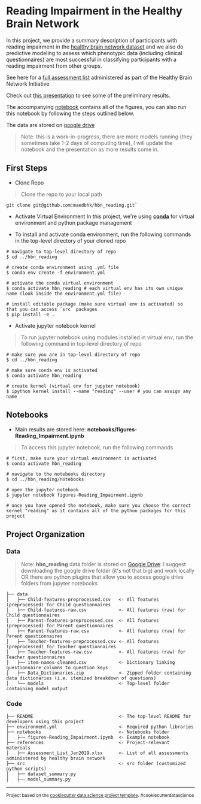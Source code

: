 Reading Impairment in the Healthy Brain Network 
==============================

In this project, we provide a summary description of participants with reading impairment in the [healthy brain network dataset](https://healthybrainnetwork.org/) and we also do predictive modeling to assess which phenotypic data (including clinical questionnaires) are most successful in classifying participants with a reading impairment from other groups.   

See here for a [full assessment list](https://docs.google.com/spreadsheets/d/1sGb3ECGR47BzIWNZwzh4ARrjFaf5ByVA/edit?usp=sharing&ouid=110847987931723045299&rtpof=true&sd=true) administered as part of the Healthy Brain Network Initiative

Check out [this presentation](https://docs.google.com/presentation/d/1GWq6N5Z3JI3PlOW0oC9u_d_4LYYDyPDER8ijxhtzRiY/edit?usp=sharing) to see some of the preliminary results. 

The accompanying [notebook](notebooks/figures-Reading_Impairment.ipynb) contains all of the figures, you can also run this notebook by following the steps outlined below. 

The data are stored on [google drive](https://drive.google.com/drive/folders/1yx125fAnoaHPTg9o2yI63uHJih9vEEA3?usp=sharing)

> Note: this is a work-in-progress, there are more models running (they sometimes take 1-2 days of computing time), I will update the notebook and the presentation as more results come in. 


First Steps
------------

* Clone Repo
> Clone the repo to your local path
```
git clone git@github.com:maedbhk/hbn_reading.git`
```

* Activate Virtual Environment
In this project, we're using [**conda**](https://conda.io/projects/conda/en/latest/user-guide/tasks/manage-environments.html) for virtual environment and python package management

* To install and activate conda environment, run the following commands in the top-level directory of your cloned repo
```
# navigate to top-level directory of repo
$ cd ../hbn_reading

# create conda environment using .yml file
$ conda env create -f environment.yml 

# activate the conda virtual environment
$ conda activate hbn_reading # each virtual env has its own unique name (look inside the environment.yml file)

# install editable package (make sure virtual env is activated) so that you can access `src` packages
$ pip install -e .
```

* Activate jupyter notebook kernel
> To run jupyter notebook using modules installed in virtual env, run the following command in top-level directory of repo
```
# make sure you are in top-level directory of repo
$ cd ../hbn_reading

# make sure conda env is activated
$ conda activate hbn_reading

# create kernel (virtual env for jupyter notebook)
$ ipython kernel install --name "reading" --user # you can assign any name
```

Notebooks
------------
* Main results are stored here: **notebooks/figures-Reading_Impairment.ipynb**
> To access this jupyter notebook, run the following commands
```
# first, make sure your virtual environment is activated
$ conda activate hbn_reading

# navigate to the notebooks directory
$ cd ../hbn_reading/notebooks

# open the jupyter notebook
$ jupyter notebook figures-Reading_Impairment.ipynb

# once you have opened the notebook, make sure you choose the correct kernel "reading" as it contains all of the python packages for this project
```

Project Organization
------------

### Data
> Note: **hbn_reading** data folder is stored on [Google Drive](https://drive.google.com/drive/folders/1yx125fAnoaHPTg9o2yI63uHJih9vEEA3?usp=drive_link): 
> I suggest downloading the google drive folder (it's not that big) and work locally OR there are python plugins that allow you to access google drive folders from jupyter notebooks

    ├── data
    │   ├── Child-features-preprocessed.csv   <- All features (preprocessed) for Child questionnaires
    │   ├── Child-features-raw.csv            <- All features (raw) for Child questionnaires
    │   ├── Parent-features-preprocessed.csv  <- All features (preprocessed) for Parent questionnaires
    │   ├── Parent-features-raw.csv           <- All features (raw) for Parent questionnaires
    │   ├── Teacher-features-preprocessed.csv <- All features (preprocessed) for Teacher questionnaires
    │   ├── Teacher-features-raw.csv          <- All features (raw) for Teacher questionnaires
    │   ├── item-names-cleaned.csv            <- Dictionary linking questionnaire columns to question keys
    │   ├── Data_Dictionaries.zip             <- Zipped folder containing data dictionaries (i.e. itemized breakdown of questions)
    │   └── models                            <- Top-level folder containing model output

### Code 

    ├── README                                <- The top-level README for developers using this project
    ├── environment.yml                       <- Required python libraries
    ├── notebooks                             <- Notebooks folder
    │   ├── figures-Reading_Impairment.ipynb  <- Example notebook
    ├── references                            <- Project-relevant materials
    │   ├── Assessment_List_Jan2019.xlsx      <- List of all assessments administered by healthy brain network
    ├── src                                   <- src folder (customized python scripts)
    │   ├── dataset_summary.py                
    │   ├── model_summary.py         

--------

<p><small>Project based on the <a target="_blank" href="https://drivendata.github.io/cookiecutter-data-science/">cookiecutter data science project template</a>. #cookiecutterdatascience</small></p>
